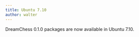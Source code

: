 ```yaml
---
title: Ubuntu 7.10
author: walter
---
```

DreamChess 0.1.0 packages are now available in Ubuntu 7.10.
